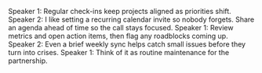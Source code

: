 Speaker 1: Regular check-ins keep projects aligned as priorities shift.
Speaker 2: I like setting a recurring calendar invite so nobody forgets. Share an agenda ahead of time so the call stays focused.
Speaker 1: Review metrics and open action items, then flag any roadblocks coming up.
Speaker 2: Even a brief weekly sync helps catch small issues before they turn into crises.
Speaker 1: Think of it as routine maintenance for the partnership.
